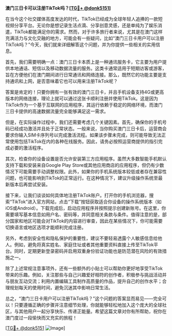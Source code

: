**澳门三日卡可以注册TikTok吗？[[TG💪+ @donk5151](https://t.me/s/donk5151)]**

在当今这个社交媒体高度发达的时代，TikTok已经成为全球年轻人追捧的一款短视频分享平台。无论你是想记录生活点滴、分享创意灵感，还是单纯为了娱乐消遣，TikTok都能满足你的需求。然而，对于许多旅行者来说，尤其是在澳门这样充满活力与文化交融的地方，可能会有一些疑问，比如“澳门三日卡用户可以注册TikTok吗？”今天，我们就来详细解答这个问题，并为你提供一些相关的实用信息。

首先，我们需要明确一点：澳门三日卡本质上是一种通讯服务卡，它主要为用户提供本地通话、短信以及移动数据流量的服务。这类卡通常适用于短期访客或游客，旨在方便他们在澳门期间进行日常通讯和网络连接。那么，既然它的功能主要是支持通讯和上网，是否意味着它也可以用来注册TikTok呢？

答案是肯定的！只要你拥有一张有效的澳门三日卡，并且手机设备支持4G或更高版本的网络连接，理论上就可以通过这张卡顺利注册并使用TikTok。这是因为TikTok作为一个基于互联网的应用程序，其运行依赖于稳定的网络环境，而澳门三日卡提供的高速数据流量完全能够满足这一需求。

但是，在实际操作过程中，我们还需要考虑几个关键因素。首先，确保你的手机号码已经成功激活并且处于正常状态。一般来说，当你购买澳门三日卡后，运营商会要求你输入SIM卡序列号以完成激活流程。如果该步骤未完成，则可能导致无法正常使用包括TikTok在内的各种在线服务。因此，请务必按照运营商提供的指引完成必要的激活程序。

其次，检查你的设备设置是否允许安装第三方应用程序。虽然大多数智能手机默认支持下载和安装来自Google Play Store或其他应用商店的应用程序，但仍有少数情况下可能需要手动调整权限。此外，如果你的手机系统版本较低或者存在兼容性问题，也可能影响到TikTok的正常运行。在这种情况下，建议升级操作系统至最新版本后再尝试安装。

接下来，让我们谈谈如何具体地注册TikTok账户。打开你的手机浏览器，搜索“TikTok”进入官方网站，点击“下载”按钮获取适合你设备的操作系统版本（如iOS或Android）。下载完成后，启动应用程序并按照提示创建新账号。在这里，你需要填写基本信息如用户名、密码等，并同意相关条款与条件。值得注意的是，部分国家和地区可能会对TikTok的内容进行审查，因此在某些情况下，你可能需要切换语言或地区选项才能顺利完成注册。

另外，考虑到安全性和隐私保护的重要性，建议不要轻易透露个人敏感信息给他人。例如，避免将真实姓名、家庭住址或者其他重要资料直接上传至TikTok平台。同时，定期更新登录密码并启用双重身份验证功能也是防范潜在风险的有效措施之一。

除了上述常规注意事项外，还有一些额外的小贴士可以帮助你更好地享受TikTok带来的乐趣。例如，关注那些与自己兴趣爱好相符的创作者，积极参与挑战活动并与朋友互动交流；利用内置编辑工具制作高质量的作品，提升自己的创作水平；合理规划每天的使用时间，避免沉迷其中影响日常生活。

总之，“澳门三日卡用户可以注册TikTok吗？”这个问题的答案显而易见——完全可以！只要遵循正确的步骤并注意细节处理，你就能够轻松地加入这个庞大的全球社区，与其他用户一起分享快乐、传递正能量。希望这篇文章对你有所帮助，祝你在澳门度过一段愉快而又充实的旅程！

[[TG💪+ @donk5151](https://t.me/s/donk5151) ![Image](https://i.postimg.cc/rwNCRYN7/Snipaste-2025-04-30-17-27-05.png)]